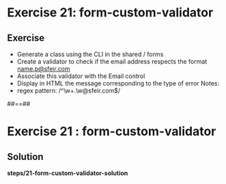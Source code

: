 <!-- .slide: class="exercice" -->

# Exercise 21: form-custom-validator

## Exercise<br>

-   Generate a class using the CLI in the shared / forms
-   Create a validator to check if the email address respects the format name.p@sfeir.com
-   Associate this validator with the Email control
-   Display in HTML the message corresponding to the type of error
    Notes:
-   regex pattern: /^\w+\.\w@sfeir\.com$/

##==##

<!-- .slide: class="full-center exercice" -->

# Exercise 21 : form-custom-validator

## Solution

<b>steps/21-form-custom-validator-solution</b>
